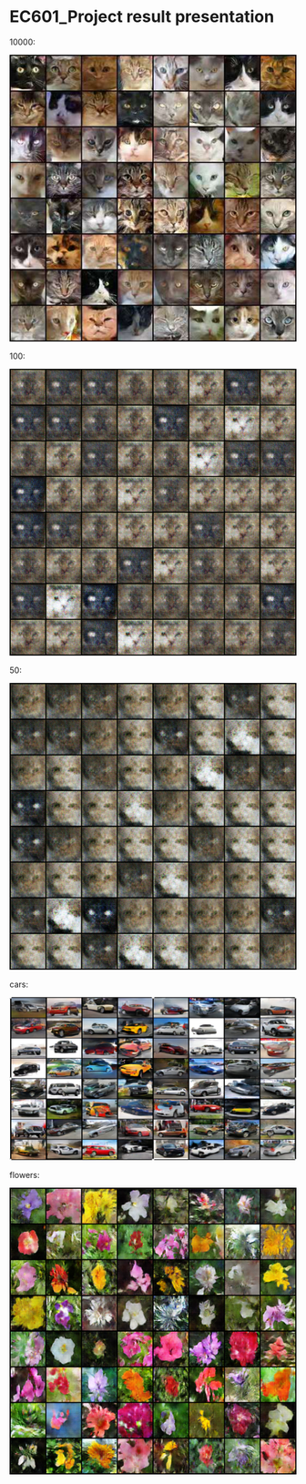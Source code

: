 # EC601_Project result presentation
10000:

![image](https://github.com/zhanghaocheng47/EC601_Project/blob/main/images/control_group.jpg)

100:

![image](https://github.com/zhanghaocheng47/EC601_Project/blob/main/images/100pics.png)

50:

![image](https://github.com/zhanghaocheng47/EC601_Project/blob/main/images/50pics.png)

cars:

![image](https://github.com/zhanghaocheng47/EC601_Project/blob/main/images/cars.png)

flowers:

![image](https://github.com/zhanghaocheng47/EC601_Project/blob/main/images/flowers.png)
